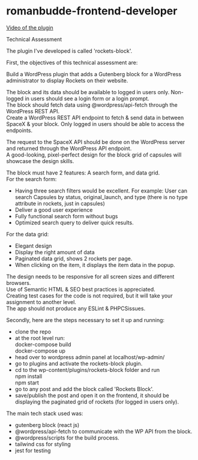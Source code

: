 # romanbudde-frontend-developer
[Video of the plugin](https://www.veed.io/view/e10295b0-8f75-4a51-8f99-b924699b66e4?panel=share)  

Technical Assessment  

The plugin I've developed is called 'rockets-block'.  

First, the objectives of this technical assessment are:  

Build a WordPress plugin that adds a Gutenberg block for a WordPress administrator to display Rockets on their website.  

The block and its data should be available to logged in users only. Non-logged in users should see a login form or a login prompt.  
The block should fetch data using @wordpress/api-fetch through the WordPress REST API.  
Create a WordPress REST API endpoint to fetch & send data in between SpaceX & your block. Only logged in users should be able to access the endpoints.  

The request to the SpaceX API should be done on the WordPress server and returned through the WordPress API endpoint.  
A good-looking, pixel-perfect design for the block grid of capsules will showcase the design skills.  

The block must have 2 features: A search form, and data grid.  
For the search form:  
  - Having three search filters would be excellent. For example: User can search Capsules by status, original_launch, and type (there is no type attribute in rockets, just in capsules)  
  - Deliver a good user experience  
  - Fully functional search form without bugs  
  - Optimized search query to deliver quick results.


For the data grid:  
  - Elegant design  
  - Display the right amount of data  
  - Paginated data grid, shows 2 rockets per page.  
  - When clicking on the item, it displays the item data in the popup.  

  
The design needs to be responsive for all screen sizes and different browsers.  
Use of Semantic HTML & SEO best practices is appreciated.  
Creating test cases for the code is not required, but it will take your assignment to another level.  
The app should not produce any ESLint & PHPCSissues.  

Secondly, here are the steps necessary to set it up and running:  

- clone the repo  
- at the root level run:  
  docker-compose build  
  docker-compose up  
- head over to wordpress admin panel at localhost/wp-admin/  
- go to plugins and activate the rockets-block plugin.  
- cd to the wp-content/plugins/rockets-block folder and run  
  npm install  
  npm start  
- go to any post and add the block called 'Rockets Block'.  
- save/publish the post and open it on the frontend, it should be displaying the paginated grid of rockets (for logged in users only).


The main tech stack used was:  
- gutenberg block (react js)  
- @wordpress/api-fetch to communicate with the WP API from the block.  
- @wordpress/scripts for the build process.  
- tailwind css for styling  
- jest for testing  
